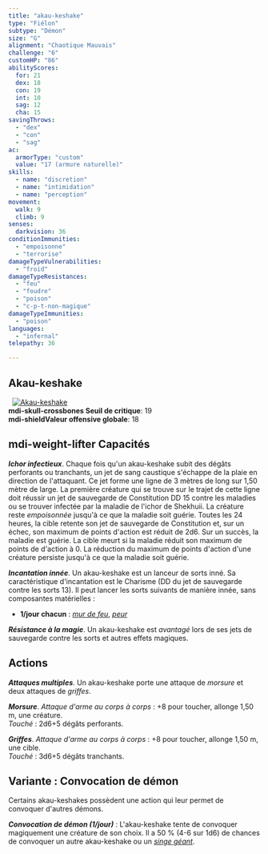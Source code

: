 ```yaml
---
title: "akau-keshake"
type: "Fiélon"
subtype: "Démon"
size: "G"
alignment: "Chaotique Mauvais"
challenge: "6"
customHP: "86"
abilityScores:
  for: 21
  dex: 18
  con: 19
  int: 10
  sag: 12
  cha: 15
savingThrows:
  - "dex"
  - "con"
  - "sag"
ac:
  armorType: "custom"
  value: "17 (armure naturelle)"
skills:
  - name: "discretion"
  - name: "intimidation"
  - name: "perception"
movement:
  walk: 9
  climb: 9
senses:
  darkvision: 36
conditionImmunities:
  - "empoisonne"
  - "terrorise"
damageTypeVulnerabilities:
  - "froid"
damageTypeResistances:
  - "feu"
  - "foudre"
  - "poison"
  - "c-p-t-non-magique"
damageTypeImmunities:
  - "poison"
languages:
  - "infernal"
telepathy: 36

---
```

## Akau-keshake
&nbsp;
[![Akau-keshake](https://www.douaratil.fr/illustrations/fielon/akau-keshakem.png)](https://www.douaratil.fr/illustrations/fielon/akau-keshake.jpg)  
**<v-icon>mdi-skull-crossbones</v-icon> Seuil de critique**: 19        
**<v-icon>mdi-shield</v-icon>Valeur offensive globale**: 18      
## <v-icon>mdi-weight-lifter</v-icon> Capacités
***Ichor infectieux***. Chaque fois qu'un akau-keshake subit des dégâts perforants ou tranchants, un jet de sang caustique s'échappe de la plaie en direction de l'attaquant. Ce jet forme une ligne de 3 mètres de long sur 1,50 mètre de large. La première créature qui se trouve sur le trajet de cette ligne doit réussir un jet de sauvegarde de Constitution DD 15 contre les maladies ou se trouver infectée par la maladie de l'ichor de Shekhuii. La créature reste _empoisonnée_ jusqu'à ce que la maladie soit guérie. Toutes les 24 heures, la cible retente son jet de sauvegarde de Constitution et, sur un échec, son maximum de points d'action est réduit de 2d6. Sur un succès, la maladie est guérie. La cible meurt si la maladie réduit son maximum de points de d'action à 0. La réduction du maximum de points d'action d'une créature persiste jusqu'à ce que la maladie soit guérie.

***Incantation innée***. Un akau-keshake est un lanceur de sorts inné. Sa caractéristique d'incantation est le Charisme (DD du jet de sauvegarde contre les sorts 13). Il peut lancer les sorts suivants de manière innée, sans composantes matérielles :
* **1/jour chacun** : [_mur de feu_](/grimoire/mur-de-feu/), [_peur_](/grimoire/peur/)

***Résistance à la magie***. Un akau-keshake est _avantagé_ lors de ses jets de sauvegarde contre les sorts et autres effets magiques.

## Actions
***Attaques multiples***. Un akau-keshake porte une attaque de _morsure_ et deux attaques de _griffes_.

***Morsure***. _Attaque d'arme au corps à corps_ : +8 pour toucher, allonge 1,50 m, une créature.  
_Touché_ : 2d6+5 dégâts perforants.

***Griffes***. _Attaque d'arme au corps à corps_ : +8 pour toucher, allonge 1,50 m, une cible.  
_Touché_ : 3d6+5 dégâts tranchants.

## Variante : Convocation de démon
Certains akau-keshakes possèdent une action qui leur permet de convoquer d'autres démons.

***Convocation de démon (1/jour)*** : L'akau-keshake tente de convoquer magiquement une créature de son choix. Il a 50 % (4-6 sur 1d6) de chances de convoquer un autre akau-keshake ou un [_singe géant_](/bestiaire/singe-geant/).
